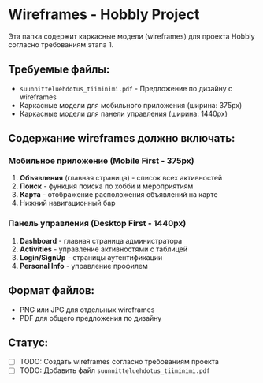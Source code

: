# Wireframes - Hobbly Project

Эта папка содержит каркасные модели (wireframes) для проекта Hobbly согласно требованиям этапа 1.

## Требуемые файлы:

- `suunnitteluehdotus_tiiminimi.pdf` - Предложение по дизайну с wireframes
- Каркасные модели для мобильного приложения (ширина: 375px)  
- Каркасные модели для панели управления (ширина: 1440px)

## Содержание wireframes должно включать:

### Мобильное приложение (Mobile First - 375px)
1. **Объявления** (главная страница) - список всех активностей
2. **Поиск** - функция поиска по хобби и мероприятиям
3. **Карта** - отображение расположения объявлений на карте
4. Нижний навигационный бар

### Панель управления (Desktop First - 1440px)
1. **Dashboard** - главная страница администратора
2. **Activities** - управление активностями с таблицей
3. **Login/SignUp** - страницы аутентификации
4. **Personal Info** - управление профилем

## Формат файлов:
- PNG или JPG для отдельных wireframes
- PDF для общего предложения по дизайну

## Статус:
- [ ] TODO: Создать wireframes согласно требованиям проекта
- [ ] TODO: Добавить файл `suunnitteluehdotus_tiiminimi.pdf`